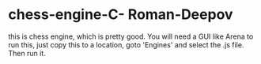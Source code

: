 # chess-engine-C- Roman-Deepov 
this is  chess engine, which is pretty good. You will need a GUI like Arena to run this, just copy this to a location, goto 'Engines' and select the .js file. Then run it.
